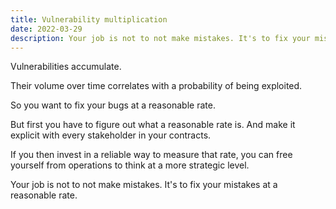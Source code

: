 ```yaml
---
title: Vulnerability multiplication
date: 2022-03-29
description: Your job is not to not make mistakes. It's to fix your mistakes at a reasonable rate.
---
```


Vulnerabilities accumulate. 

Their volume over time correlates with a probability of being exploited. 

So you want to fix your bugs at a reasonable rate.

But first you have to figure out what a reasonable rate is. And make it explicit with every stakeholder in your contracts.

If you then invest in a reliable way to measure that rate, you can free yourself from operations to think at a more strategic level.

Your job is not to not make mistakes. It's to fix your mistakes at a reasonable rate.
